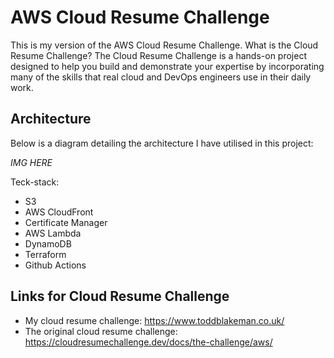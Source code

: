 # AWS Cloud Resume Challenge
This is my version of the AWS Cloud Resume Challenge. What is the Cloud Resume Challenge? The Cloud Resume Challenge is a hands-on project designed to help you build and demonstrate your expertise by incorporating many of the skills that real cloud and DevOps engineers use in their daily work.

## Architecture
Below is a diagram detailing the architecture I have utilised in this project:

*IMG HERE*

Teck-stack:
- S3
- AWS CloudFront
- Certificate Manager
- AWS Lambda
- DynamoDB
- Terraform
- Github Actions

## Links for Cloud Resume Challenge
- My cloud resume challenge: https://www.toddblakeman.co.uk/
- The original cloud resume challenge: https://cloudresumechallenge.dev/docs/the-challenge/aws/
